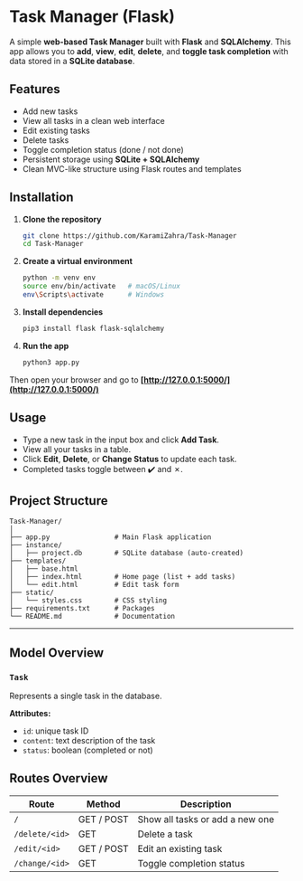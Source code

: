 # Task Manager (Flask)

A simple **web-based Task Manager** built with **Flask** and **SQLAlchemy**.
This app allows you to **add**, **view**, **edit**, **delete**, and **toggle task completion** with data stored in a **SQLite database**.

## Features

- Add new tasks
- View all tasks in a clean web interface
- Edit existing tasks
- Delete tasks
- Toggle completion status (done / not done)
- Persistent storage using **SQLite + SQLAlchemy**
- Clean MVC-like structure using Flask routes and templates

## Installation

1. **Clone the repository**

   ```bash
   git clone https://github.com/KaramiZahra/Task-Manager
   cd Task-Manager
   ```

2. **Create a virtual environment**

   ```bash
   python -m venv env
   source env/bin/activate   # macOS/Linux
   env\Scripts\activate      # Windows
   ```

3. **Install dependencies**

   ```bash
   pip3 install flask flask-sqlalchemy
   ```

4. **Run the app**

   ```bash
   python3 app.py
   ```

Then open your browser and go to **[http://127.0.0.1:5000/](http://127.0.0.1:5000/)** 

## Usage

- Type a new task in the input box and click **Add Task**.
- View all your tasks in a table.
- Click **Edit**, **Delete**, or **Change Status** to update each task.
- Completed tasks toggle between ✔️ and ✗.

## Project Structure

```
Task-Manager/
│
├── app.py                # Main Flask application
├── instance/
│   ├── project.db        # SQLite database (auto-created)
├── templates/
│   ├── base.html
│   ├── index.html        # Home page (list + add tasks)
│   └── edit.html         # Edit task form
├── static/
│   └── styles.css        # CSS styling
├── requirements.txt      # Packages
└── README.md             # Documentation
```

---

## Model Overview

### `Task`

Represents a single task in the database.

**Attributes:**

- `id`: unique task ID
- `content`: text description of the task
- `status`: boolean (completed or not)

## Routes Overview

| Route          | Method     | Description                     |
| -------------- | ---------- | ------------------------------- |
| `/`            | GET / POST | Show all tasks or add a new one |
| `/delete/<id>` | GET        | Delete a task                   |
| `/edit/<id>`   | GET / POST | Edit an existing task           |
| `/change/<id>` | GET        | Toggle completion status        |
